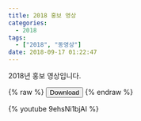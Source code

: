 ```yaml
---
title: 2018 홍보 영상
categories:
  - 2018
tags:
  - ["2018", "동영상"]
date: 2018-09-17 01:22:47
---
```


2018년 홍보 영상입니다.

{% raw %}
<button onclick="window.open('2018_m.mp4')">Download</button>
{% endraw %}

{% youtube 9ehsNi1bjAI %}
